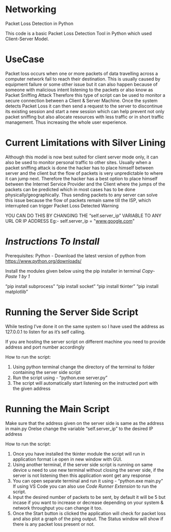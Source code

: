 # Networking
Packet Loss Detection in Python

This code is a basic Packet Loss Detection Tool in Python which used Client-Server Model.

# UseCase
Packet loss occurs when one or more packets of data travelling across a computer network fail to reach their destination.
This is usually caused by equipment failure or some other issue but it can also happen because of someone with malicious intent listening to the packets or also know as Packet Sniffing Attack
Therefore this type of script can be used to monitor a secure connection between a Client & Server Machine.
Once the system detects Packet Loss it can then send a request to the server to discontinue its existing session and start a new session which can help prevent not only packet sniffing but also allocate resources with less traffic or in short traffic management. Thus increasing the whole user experience.

# Current Limitations with Silver Lining
Although this model is now best suited for client server mode only, it can also be used to monitor personal traffic to other sites.
Usually when a packet sniffing attack is done the hacker has to place himself between server and the client but the flow of packets is very unpredictable to where it can jump next. Therefore the hacker has a best option to place himself between the Internet Service Provider and the Client where the jumps of the packets can be predicted which in most cases has to be done physically/geographically.
Thus sending packets to any server can solve this issue because the flow of packets remain same till the ISP, which interrupted can trigger Packet Loss Detected Warning

YOU CAN DO THIS BY CHANGING THE “self.server_ip” VARIABLE TO ANY URL OR IP ADDRESS 
Eg:-  self.server_ip = "www.google.com"

# *Instructions To Install*

Prerequisites:
Python - Download the latest version of python from https://www.python.org/downloads/ 

Install the modules given below using the pip installer in terminal
*Copy-Paste 1 by 1*

“pip install subprocess”
“pip install socket”
“pip install tkinter”
“pip install matplotlib”
 
# Running the Server Side Script
While testing I’ve done it on the same system so I have used the address as 127.0.0.1 to listen for as it’s self calling.

If you are hosting the server script on different machine you need to provide address and port number accordingly 

How to run the script:
1. Using python terminal change the directory of the terminal to folder containing the server side script 
2. Run the script using - “python.exe server.py”
3. The script will automatically start listening on the instructed port with the given address

# Running the Main Script

Make sure that the address given on the server side is same as the address in main.py 
Orelse change the variable “self.server_ip” to the desired IP address

How to run the script:
1. Once you have installed the tkinter module the script will run in application format i.e open in new window with GUI.
2. Using another terminal, if the server side script is running on same device u need to use new terminal without closing the server side, if the server is not      listening then this application wont get any response
3. You can open separate terminal and run it using - “python.exe main.py”
   If using VS Code you can also use *Code Runner Extension* to run the script.
4. Input the desired number of packets to be sent, by default it will be 5 but incase if you want to increase or decrease depending on your system
   & network throughput you can change it too.
5. Once the Start button is clicked the application will check for packet loss and also plot a graph of the ping output. The Status window will show if there       is any packet loss present or not.











